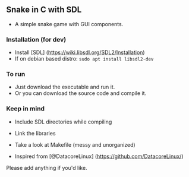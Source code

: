 ## Snake in C with SDL

- A simple snake game with GUI components.

### Installation (for dev)
- Install [SDL] (https://wiki.libsdl.org/SDL2/Installation)
- If on debian based distro: ```sudo apt install libsdl2-dev```

### To run
- Just download the executable and run it.
- Or you can download the source code and compile it.

### Keep in mind
- Include SDL directories while compiling
- Link the libraries
- Take a look at Makefile (messy and unorganized)

- Inspired from [@DatacoreLinux] (https://github.com/DatacoreLinux/)

Please add anything if you'd like.

